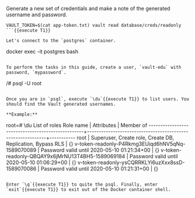 Generate a new set of credentials and make a note of the generated username and password.

```
VAULT_TOKEN=$(cat app-token.txt) vault read database/creds/readonly
```{{execute T1}}

Let's connect to the `postgres` container.

```
docker exec -it postgres bash
```{{execute T1}}

To perform the tasks in this guide, create a user, `vault-edu` with password, `mypassword`.

```
/# psql -U root
```{{execute T1}}

Once you are in `psql`, execute `\du`{{execute T1}} to list users. You should find the Vault generated usernames.

**Example:**

```
root=# \du
                                                       List of roles
                    Role name                     |                         Attributes                         | Member of
--------------------------------------------------+------------------------------------------------------------+-----------
 root                                             | Superuser, Create role, Create DB, Replication, Bypass RLS | {}
 v-token-readonly-P4Rkmg3EUiqd6hNV5qNq-1589070089 | Password valid until 2020-05-10 01:21:34+00                | {}
 v-token-readonly-QBQAY9x6jMrNU13T4BH5-1589069184 | Password valid until 2020-05-10 01:06:29+00                | {}
 v-token-readonly-ysCQRRKLYi6uzXxx8ssD-1589070086 | Password valid until 2020-05-10 01:21:31+00                | {}
```

Enter `\q`{{execute T1}} to quite the psql. Finally, enter `exit`{{execute T1}} to exit out of the Docker container shell.
